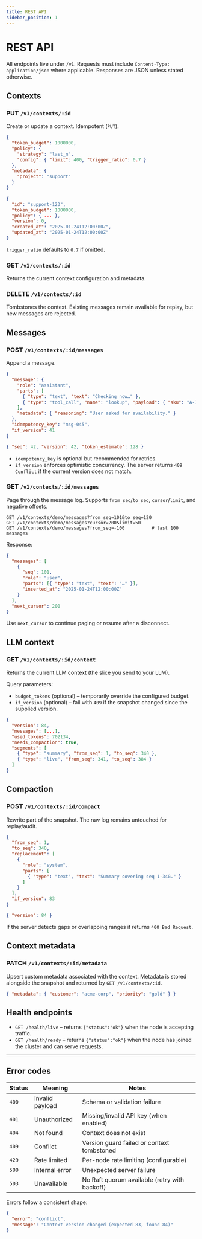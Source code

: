 ```yaml
---
title: REST API
sidebar_position: 1
---
```


# REST API

All endpoints live under `/v1`.  Requests must include `Content-Type: application/json` where applicable.  Responses are JSON unless stated otherwise.

## Contexts

### PUT `/v1/contexts/:id`

Create or update a context. Idempotent (`PUT`).

```json title="Request body"
{
  "token_budget": 1000000,
  "policy": {
    "strategy": "last_n",
    "config": { "limit": 400, "trigger_ratio": 0.7 }
  },
  "metadata": {
    "project": "support"
  }
}
```

```json title="Response"
{
  "id": "support-123",
  "token_budget": 1000000,
  "policy": { ... },
  "version": 0,
  "created_at": "2025-01-24T12:00:00Z",
  "updated_at": "2025-01-24T12:00:00Z"
}
```

`trigger_ratio` defaults to `0.7` if omitted.

### GET `/v1/contexts/:id`

Returns the current context configuration and metadata.

### DELETE `/v1/contexts/:id`

Tombstones the context. Existing messages remain available for replay, but new messages are rejected.

## Messages

### POST `/v1/contexts/:id/messages`

Append a message.

```json title="Request body"
{
  "message": {
    "role": "assistant",
    "parts": [
      { "type": "text", "text": "Checking now…" },
      { "type": "tool_call", "name": "lookup", "payload": { "sku": "A-19" } }
    ],
    "metadata": { "reasoning": "User asked for availability." }
  },
  "idempotency_key": "msg-045",
  "if_version": 41
}
```

```json title="Response"
{ "seq": 42, "version": 42, "token_estimate": 128 }
```

- `idempotency_key` is optional but recommended for retries.  
- `if_version` enforces optimistic concurrency. The server returns `409 Conflict` if the current version does not match.

### GET `/v1/contexts/:id/messages`

Page through the message log. Supports `from_seq`/`to_seq`, `cursor`/`limit`, and negative offsets.

```
GET /v1/contexts/demo/messages?from_seq=101&to_seq=120
GET /v1/contexts/demo/messages?cursor=200&limit=50
GET /v1/contexts/demo/messages?from_seq=-100          # last 100 messages
```

Response:

```json
{
  "messages": [
    {
      "seq": 101,
      "role": "user",
      "parts": [{ "type": "text", "text": "…" }],
      "inserted_at": "2025-01-24T12:00:00Z"
    }
  ],
  "next_cursor": 200
}
```

Use `next_cursor` to continue paging or resume after a disconnect.

## LLM context

### GET `/v1/contexts/:id/context`

Returns the current LLM context (the slice you send to your LLM).

Query parameters:

- `budget_tokens` (optional) – temporarily override the configured budget.  
- `if_version` (optional) – fail with `409` if the snapshot changed since the supplied version.

```json title="Response"
{
  "version": 84,
  "messages": [...],
  "used_tokens": 702134,
  "needs_compaction": true,
  "segments": [
    { "type": "summary", "from_seq": 1, "to_seq": 340 },
    { "type": "live", "from_seq": 341, "to_seq": 384 }
  ]
}
```

## Compaction

### POST `/v1/contexts/:id/compact`

Rewrite part of the snapshot.  The raw log remains untouched for replay/audit.

```json title="Request body"
{
  "from_seq": 1,
  "to_seq": 340,
  "replacement": [
    {
      "role": "system",
      "parts": [
        { "type": "text", "text": "Summary covering seq 1-340…" }
      ]
    }
  ],
  "if_version": 83
}
```

```json title="Response"
{ "version": 84 }
```

If the server detects gaps or overlapping ranges it returns `400 Bad Request`.

## Context metadata

### PATCH `/v1/contexts/:id/metadata`

Upsert custom metadata associated with the context.  Metadata is stored alongside the snapshot and returned by `GET /v1/contexts/:id`.

```json
{ "metadata": { "customer": "acme-corp", "priority": "gold" } }
```

## Health endpoints

- `GET /health/live` – returns `{"status":"ok"}` when the node is accepting traffic.  
- `GET /health/ready` – returns `{"status":"ok"}` when the node has joined the cluster and can serve requests.

---

## Error codes

| Status | Meaning | Notes |
| --- | --- | --- |
| `400` | Invalid payload | Schema or validation failure |
| `401` | Unauthorized | Missing/invalid API key (when enabled) |
| `404` | Not found | Context does not exist |
| `409` | Conflict | Version guard failed or context tombstoned |
| `429` | Rate limited | Per-node rate limiting (configurable) |
| `500` | Internal error | Unexpected server failure |
| `503` | Unavailable | No Raft quorum available (retry with backoff) |

Errors follow a consistent shape:

```json
{
  "error": "conflict",
  "message": "Context version changed (expected 83, found 84)"
}
```

